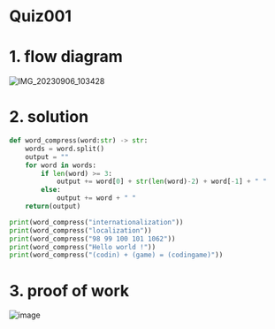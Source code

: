 # Quiz001

# 1. flow diagram
![IMG_20230906_103428](https://github.com/AntGra25/unit1-CS24/assets/142757981/5ed84f76-45a0-4491-990d-0b0b90cca635)

# 2. solution

```.py
def word_compress(word:str) -> str:
    words = word.split()
    output = ""
    for word in words:
        if len(word) >= 3:
            output += word[0] + str(len(word)-2) + word[-1] + " "
        else:
            output += word + " "
    return(output)

print(word_compress("internationalization"))
print(word_compress("localization"))
print(word_compress("98 99 100 101 1062"))
print(word_compress("Hello world !"))
print(word_compress("(codin) + (game) = (codingame)"))
```
# 3. proof of work
![image](https://github.com/AntGra25/unit1-CS24/assets/142757981/9c5a50a5-9634-4ad9-9fda-a988534bcccc)

